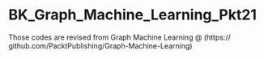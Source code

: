 # BK_Graph_Machine_Learning_Pkt21
Those codes are revised from Graph Machine Learning @ (https:// github.com/PacktPublishing/Graph-Machine-Learning)
